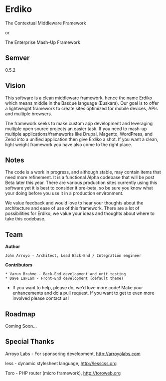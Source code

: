 Erdiko
=======

The Contextual Middleware Framework

or 

The Enterprise Mash-Up Framework

Semver
------

0.5.2

Vision
------

This software is a clean middleware framework, hence the name Erdiko which means middle in the Basque language (Euskara).  Our goal is to offer a lightweight framework to create sites optimized for mobile devices, APIs and multiple browsers.

The framework seeks to make custom app development and leveraging multiple open source projects an easier task.  If you need to mash-up multiple applications/frameworks like Drupal, Magento, WordPress, and Zend into a unified application then give Erdiko a shot.  If you want a clean, light weight framework you have also come to the right place.

Notes
-----

The code is a work in progress, and although stable, may contain items that need more refinement.  It is a functional Alpha codebase that will be post Beta later this year.  There are various production sites currently using this software yet it is best to consider it pre-beta, so be sure you know what your doing before you use it in a production environment.

We value feedback and would love to hear your thoughts about the architecture and ease of use of this framework.  There are a lot of possibilities for Erdiko, we value your ideas and thoughts about where to take this codebase.

Team
----

**Author**

	John Arroyo - Architect, Lead Back-End / Integration engineer

**Contributors**

	* Varun Brahme - Back-End development and unit testing
	* Dave LaFLam - Front-End development (default theme)

* If you want to help, please do, we'd love more code!  Make your enhancements and do a pull request.  If you want to get to even more involved please contact us!

Roadmap
-------

Coming Soon...

Special Thanks
--------------

Arroyo Labs - For sponsoring development, http://arroyolabs.com

less - dynamic stylesheet language, http://lesscss.org

Toro - PHP router (micro framework), http://toroweb.org
